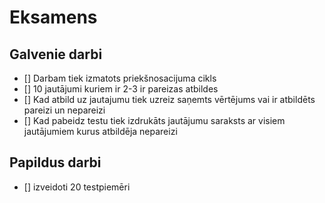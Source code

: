 # Eksamens

## Galvenie darbi
- [] Darbam tiek izmatots priekšnosacijuma cikls
- [] 10 jautājumi kuriem ir 2-3 ir pareizas atbildes
- [] Kad atbild uz jautajumu tiek uzreiz saņemts vērtējums vai ir atbildēts pareizi un nepareizi
- [] Kad pabeidz testu tiek izdrukāts jautājumu saraksts ar visiem jautājumiem kurus atbildēja nepareizi

## Papildus darbi
- [] izveidoti 20 testpiemēri